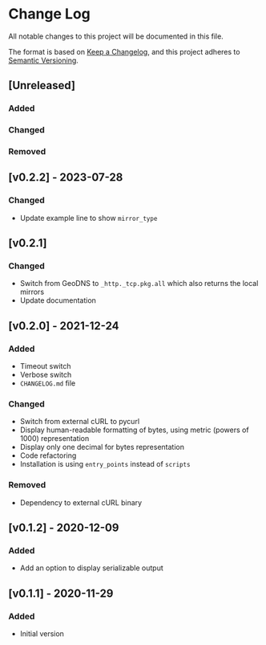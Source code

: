 # Change Log

All notable changes to this project will be documented in this file.

The format is based on [Keep a Changelog](https://keepachangelog.com/en/1.0.0/),
and this project adheres to [Semantic Versioning](https://semver.org/spec/v2.0.0.html).

## [Unreleased]

### Added
### Changed
### Removed

## [v0.2.2] - 2023-07-28

### Changed

* Update example line to show `mirror_type`

## [v0.2.1]

### Changed

* Switch from GeoDNS to `_http._tcp.pkg.all` which also returns the local mirrors
* Update documentation

## [v0.2.0] - 2021-12-24

### Added

* Timeout switch
* Verbose switch
* `CHANGELOG.md` file

### Changed

* Switch from external cURL to pycurl
* Display human-readable formatting of bytes, using metric (powers of 1000) representation
* Display only one decimal for bytes representation
* Code refactoring
* Installation is using `entry_points` instead of `scripts`

### Removed

* Dependency to external cURL binary

## [v0.1.2] - 2020-12-09

### Added

* Add an option to display serializable output

## [v0.1.1] - 2020-11-29

### Added

* Initial version
